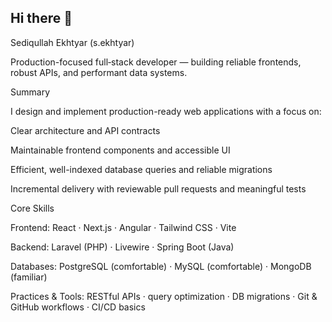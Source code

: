 ## Hi there 👋

Sediqullah Ekhtyar (s.ekhtyar)

Production-focused full‑stack developer — building reliable frontends, robust APIs, and performant data systems.

     

Summary

I design and implement production-ready web applications with a focus on:

Clear architecture and API contracts

Maintainable frontend components and accessible UI

Efficient, well-indexed database queries and reliable migrations

Incremental delivery with reviewable pull requests and meaningful tests

Core Skills

Frontend: React · Next.js · Angular · Tailwind CSS · Vite

Backend: Laravel (PHP) · Livewire · Spring Boot (Java)

Databases: PostgreSQL (comfortable) · MySQL (comfortable) · MongoDB (familiar)

Practices & Tools: RESTful APIs · query optimization · DB migrations · Git & GitHub workflows · CI/CD basics
<!--
**SediqullahEK/SediqullahEK** is a ✨ _special_ ✨ repository because its `README.md` (this file) appears on your GitHub profile.

Here are some ideas to get you started:

- 🔭 I’m currently working on ...
- 🌱 I’m currently learning ...
- 👯 I’m looking to collaborate on ...
- 🤔 I’m looking for help with ...
- 💬 Ask me about ...
- 📫 How to reach me: ...
- 😄 Pronouns: ...
- ⚡ Fun fact: ...
-->
